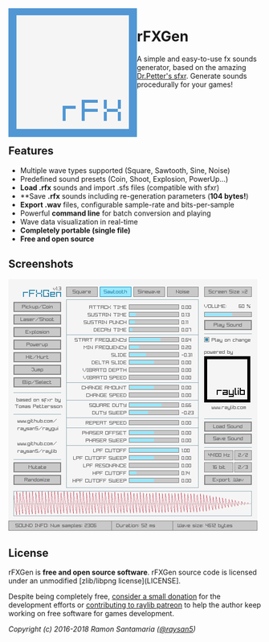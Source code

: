 <img align="left" src="logo/rfxgen_256x256.png" width=256>

# rFXGen
A simple and easy-to-use fx sounds generator, based on the amazing [Dr.Petter's sfxr](http://www.drpetter.se/project_sfxr.html).
Generate sounds procedurally for your games!

<br>
<br>
<br>
<br>

## Features

 - Multiple wave types supported (Square, Sawtooth, Sine, Noise)
 - Predefined sound presets (Coin, Shoot, Explosion, PowerUp...)
 - **Load .rfx** sounds and import .sfs files (compatible with sfxr)
 - **Save **.rfx** sounds including re-generation parameters (**104 bytes!**)
 - **Export .wav** files, configurable sample-rate and bits-per-sample
 - Powerful **command line** for batch conversion and playing
 - Wave data visualization in real-time
 - **Completely portable (single file)**
 - **Free and open source**
 
## Screenshots

![rFXGen light interface](screenshots/rfxgen_v130_light_shot01.png)

## License

rFXGen is **free and open source software**. rFXGen source code is licensed under an unmodified [zlib/libpng license](LICENSE].

Despite being completely free, [consider a small donation](https://www.paypal.com/donate/?token=Oo3h2bHS9ux4lNzahXhmH3oaAqQpBeeMy2zNoH1lxHuD5Vdi1-B6XlPRlEyEzLmBb7rGwG) for the development efforts or [contributing to raylib patreon](https://www.patreon.com/raylib) to help the author keep working on free software for games development.

*Copyright (c) 2016-2018 Ramon Santamaria ([@raysan5](https://twitter.com/raysan5))*
